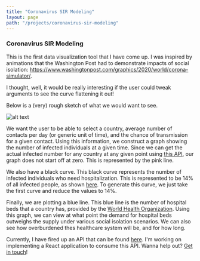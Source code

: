 ```yaml
---
title: "Coronavirus SIR Modeling"
layout: page
path: "/projects/coronavirus-sir-modeling"
---
```


### Coronavirus SIR Modeling

This is the first data visualization tool that I have come up.  I was inspired by animations that the Washington Post had to demonstrate impacts of social isolation: https://www.washingtonpost.com/graphics/2020/world/corona-simulator/.

I thought, well, it would be really interesting if the user could tweak arguments to see the curve flattening it out!

Below is a (very) rough sketch of what we would want to see.  

![alt text](https://i.ibb.co/GRgGgCb/Screen-Shot-2020-03-20-at-2-57-24-PM.png "Coronavirus SIR Modeling Mockup")

We want the user to be able to select a country, average number of contacts per day (or generic unit of time), and the chance of transmission for a given contact.  Using this information, we construct a graph showing the number of infected individuals at a given time.  Since we can get the actual infected number for any country at any given point using [this API](https://github.com/ExpDev07/coronavirus-tracker-api), our graph does not start off at zero.  This is represented by the pink line.  

We also have a black curve.  This black curve represents the number of infected individuals who need hospitalization.  This is represented to be 14% of all infected people, as shown [here](http://www.cidrap.umn.edu/news-perspective/2020/02/study-72000-covid-19-patients-finds-23-death-rate).  To generate this curve, we just take the first curve and reduce the values to 14%.

Finally, we are plotting a blue line.  This blue line is the number of hospital beds that a country has, provided by the [World Health Organization](https://data.worldbank.org/indicator/SH.MED.BEDS.ZS).  Using this graph, we can view at what point the demand for hospital beds outweighs the supply under various social isolation scenarios.  We can also see how overburdened thes healthcare system will be, and for how long.

Currently, I have fired up an API that can be found [here](https://github.com/everythings-cancelled/coronavirus_sir_model_api).  I'm working on implementing a React application to consume this API.  Wanna help out?  [Get in touch](https://shauncar.land/contact/)!